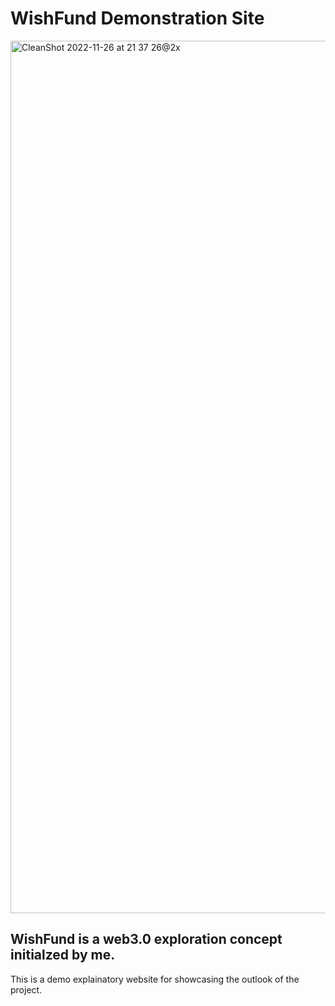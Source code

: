 # WishFund Demonstration Site
<img width="1396" alt="CleanShot 2022-11-26 at 21 37 26@2x" src="https://user-images.githubusercontent.com/48123259/204106355-3d224a9c-3c1e-45eb-93ea-b48fbcf91561.png">

## WishFund is a web3.0 exploration concept initialzed by me. 

This is a demo explainatory website for showcasing the outlook of the project.
